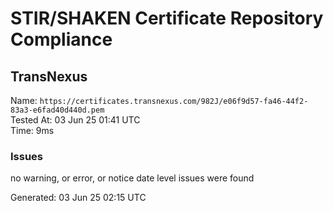 # STIR/SHAKEN Certificate Repository Compliance

## TransNexus

Name: `https://certificates.transnexus.com/982J/e06f9d57-fa46-44f2-83a3-e6fad40d440d.pem`\
Tested At: 03 Jun 25 01:41 UTC\
Time: 9ms

### Issues

no warning, or error, or notice date level issues were found

Generated: 03 Jun 25 02:15 UTC